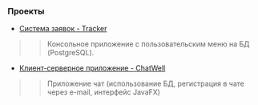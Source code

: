 ### Проекты
- [Система заявок - Tracker](https://github.com/eskendarov/job4j_tracker)
>> Консольное приложение с пользовательским меню на БД (PostgreSQL).

- [Клиент-серверное приложение - ChatWell](https://github.com/eskendarov/chatwell)
>> Приложение чат (использование БД, регистрация в чате через e-mail, интерфейс JavaFX)
